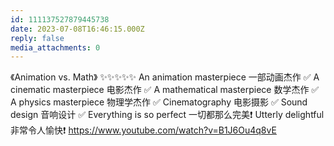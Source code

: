 ```yaml
---
id: 111137527879445738
date: 2023-07-08T16:46:15.000Z
reply: false
media_attachments: 0
---
```


《Animation vs. Math》 ✨✨✨✨✨ An animation masterpiece 一部动画杰作 ✅ A cinematic masterpiece 电影杰作 ✅ A mathematical masterpiece 数学杰作 ✅ A physics masterpiece 物理学杰作 ✅ Cinematography 电影摄影 ✅ Sound design 音响设计 ✅ Everything is so perfect 一切都那么完美❗ Utterly delightful 非常令人愉快❗ https://www.youtube.com/watch?v=B1J6Ou4q8vE

